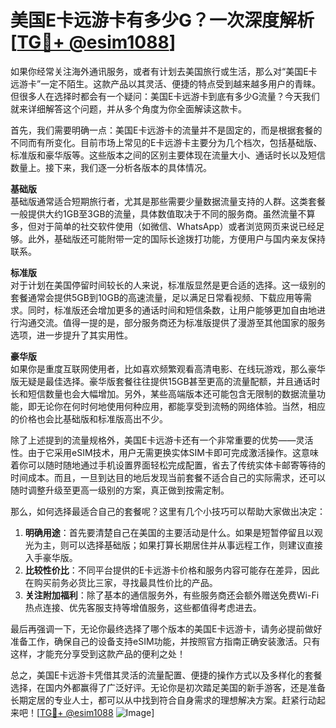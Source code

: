# 美国E卡远游卡有多少G？一次深度解析[[TG💪+ @esim1088](https://t.me/s/esim1088)]

如果你经常关注海外通讯服务，或者有计划去美国旅行或生活，那么对“美国E卡远游卡”一定不陌生。这款产品以其灵活、便捷的特点受到越来越多用户的青睐。但很多人在选择时都会有一个疑问：美国E卡远游卡到底有多少G流量？今天我们就来详细解答这个问题，并从多个角度为你全面解读这款卡。

首先，我们需要明确一点：美国E卡远游卡的流量并不是固定的，而是根据套餐的不同而有所变化。目前市场上常见的E卡远游卡主要分为几个档次，包括基础版、标准版和豪华版等。这些版本之间的区别主要体现在流量大小、通话时长以及短信数量上。接下来，我们逐一分析各版本的具体情况。

**基础版**  
基础版通常适合短期旅行者，尤其是那些需要少量数据流量支持的人群。这类套餐一般提供大约1GB至3GB的流量，具体数值取决于不同的服务商。虽然流量不算多，但对于简单的社交软件使用（如微信、WhatsApp）或者浏览网页来说已经足够。此外，基础版还可能附带一定的国际长途拨打功能，方便用户与国内亲友保持联系。

**标准版**  
对于计划在美国停留时间较长的人来说，标准版显然是更合适的选择。这一级别的套餐通常会提供5GB到10GB的高速流量，足以满足日常看视频、下载应用等需求。同时，标准版还会增加更多的通话时间和短信条数，让用户能够更加自由地进行沟通交流。值得一提的是，部分服务商还为标准版提供了漫游至其他国家的服务选项，进一步提升了其实用性。

**豪华版**  
如果你是重度互联网使用者，比如喜欢频繁观看高清电影、在线玩游戏，那么豪华版无疑是最佳选择。豪华版套餐往往提供15GB甚至更高的流量配额，并且通话时长和短信数量也会大幅增加。另外，某些高端版本还可能包含无限制的数据流量功能，即无论你在何时何地使用何种应用，都能享受到流畅的网络体验。当然，相应的价格也会比基础版和标准版高出不少。

除了上述提到的流量规格外，美国E卡远游卡还有一个非常重要的优势——灵活性。由于它采用eSIM技术，用户无需更换实体SIM卡即可完成激活操作。这意味着你可以随时随地通过手机设置界面轻松完成配置，省去了传统实体卡邮寄等待的时间成本。而且，一旦到达目的地后发现当前套餐不适合自己的实际需求，还可以随时调整升级至更高一级别的方案，真正做到按需定制。

那么，如何选择最适合自己的套餐呢？这里有几个小技巧可以帮助大家做出决定：

1. **明确用途**：首先要清楚自己在美国的主要活动是什么。如果是短暂停留且以观光为主，则可以选择基础版；如果打算长期居住并从事远程工作，则建议直接入手豪华版。
2. **比较性价比**：不同平台提供的E卡远游卡价格和服务内容可能存在差异，因此在购买前务必货比三家，寻找最具性价比的产品。
3. **关注附加福利**：除了基本的通信服务外，有些服务商还会额外赠送免费Wi-Fi热点连接、优先客服支持等增值服务，这些都值得考虑进去。

最后再强调一下，无论你最终选择了哪个版本的美国E卡远游卡，请务必提前做好准备工作，确保自己的设备支持eSIM功能，并按照官方指南正确安装激活。只有这样，才能充分享受到这款产品的便利之处！

总之，美国E卡远游卡凭借其灵活的流量配置、便捷的操作方式以及多样化的套餐选择，在国内外都赢得了广泛好评。无论你是初次踏足美国的新手游客，还是准备长期定居的专业人士，都可以从中找到符合自身需求的理想解决方案。赶紧行动起来吧！[[TG💪+ @esim1088](https://t.me/s/esim1088) ![Image](https://i.postimg.cc/4NQfJmqS/Snipaste-2025-05-13-00-14-12.png)]